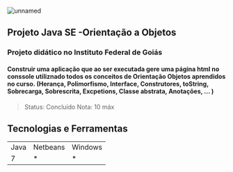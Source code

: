 ![unnamed](https://user-images.githubusercontent.com/37045332/125005990-75d85d80-e033-11eb-81e7-7835a9703b76.png)


## Projeto Java SE -Orientação a Objetos
### Projeto didático no Instituto Federal de Goiás
#### Construir uma aplicação que ao ser executada gere uma página html no conssole utiliznado todos os conceitos de Orientação Objetos aprendidos no curso. (Herança, Polimorfismo, Interface, Construtores, toString, Sobrecarga, Sobrescrita, Excpetions, Classe abstrata, Anotações, ... )
> Status: Concluído 
> Nota: 10 máx

## Tecnologias e Ferramentas
<table>
  <tr> 
    <td>Java</td>
    <td>Netbeans</td>
    <td>Windows</td>
  </tr>
  <tr> 
    <td>7</td>
    <td>*</td>
    <td>*</td>
  </tr>
</table>


